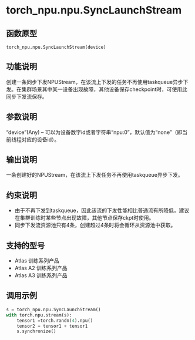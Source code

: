 # torch_npu.npu.SyncLaunchStream

## 函数原型

```
torch_npu.npu.SyncLaunchStream(device)
```

## 功能说明

创建一条同步下发NPUStream，在该流上下发的任务不再使用taskqueue异步下发。在集群场景其中某一设备出现故障，其他设备保存checkpoint时，可使用此同步下发流保存。

## 参数说明

“device”(Any) – 可以为设备数字id或者字符串“npu:0”，默认值为“none”（即当前线程对应的设备id）。

## 输出说明

一条创建好的NPUStream，在该流上下发任务不再使用taskqueue异步下发。

## 约束说明

- 由于不再下发到taskqueue，因此该流的下发性能相比普通流有所降低，建议在集群训练时某些节点出现故障，其他节点保存ckpt时使用。
- 同步下发流资源池只有4条，创建超过4条时将会循环从资源池中获取。

## 支持的型号

- <term> Atlas 训练系列产品</term> 
- <term> Atlas A2 训练系列产品</term> 
- <term> Atlas A3 训练系列产品</term>

## 调用示例

```python
s = torch_npu.npu.SyncLaunchStream()
with torch.npu.stream(s):
    tensor1 =torch.randn(4).npu()
    tensor2 = tensor1 + tensor1
    s.synchronize()
```

